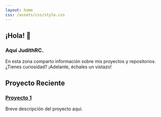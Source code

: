 ```yaml
---
layout: home
css: /assets/css/style.css
---
```




## ¡Hola! 👋 
### Aquí JudithRC. 
En esta zona comparto información sobre mis proyectos y repositorios. ¿Tienes curiosidad? ¡Adelante, échales un vistazo!

<section id="proyecto-reciente">
  <h2>Proyecto Reciente</h2>
  <h3><a href="{{ site.baseurl }}/2025/06/03/proyecto1.html">Proyecto 1</a></h3>
  <p>Breve descripción del proyecto aquí.</p>
</section>
